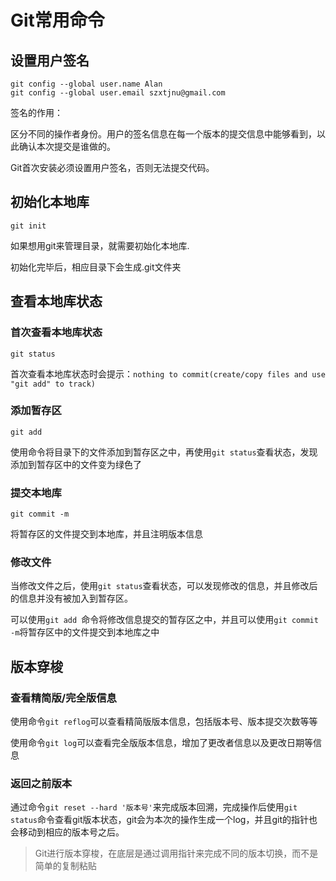 # Git常用命令



## 设置用户签名

```
git config --global user.name Alan
git config --global user.email szxtjnu@gmail.com
```

签名的作用：

区分不同的操作者身份。用户的签名信息在每一个版本的提交信息中能够看到，以此确认本次提交是谁做的。

Git首次安装必须设置用户签名，否则无法提交代码。

## 初始化本地库

```
git init
```

如果想用git来管理目录，就需要初始化本地库.

初始化完毕后，相应目录下会生成.git文件夹

## 查看本地库状态

### 首次查看本地库状态

```
git status
```

首次查看本地库状态时会提示：`nothing to commit(create/copy files and use "git add" to track)`

### 添加暂存区

```
git add
```

使用命令将目录下的文件添加到暂存区之中，再使用`git status`查看状态，发现添加到暂存区中的文件变为绿色了

### 提交本地库

```
git commit -m
```

将暂存区的文件提交到本地库，并且注明版本信息

### 修改文件

当修改文件之后，使用`git status`查看状态，可以发现修改的信息，并且修改后的信息并没有被加入到暂存区。

可以使用`git add `命令将修改信息提交的暂存区之中，并且可以使用`git commit -m`将暂存区中的文件提交到本地库之中

## 版本穿梭

### 查看精简版/完全版信息

使用命令`git reflog`可以查看精简版版本信息，包括版本号、版本提交次数等等

使用命令`git log`可以查看完全版版本信息，增加了更改者信息以及更改日期等信息

### 返回之前版本

通过命令`git reset --hard '版本号'`来完成版本回溯，完成操作后使用`git status`命令查看git版本状态，git会为本次的操作生成一个log，并且git的指针也会移动到相应的版本号之后。

> Git进行版本穿梭，在底层是通过调用指针来完成不同的版本切换，而不是简单的复制粘贴



